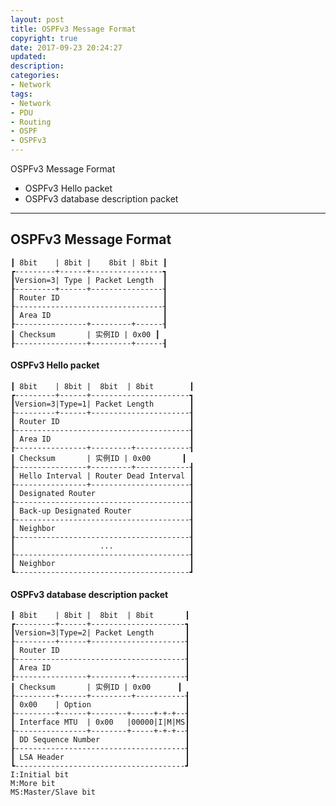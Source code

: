 ```yaml
---
layout: post
title: OSPFv3 Message Format
copyright: true
date: 2017-09-23 20:24:27
updated:
description:
categories:
- Network
tags:
- Network
- PDU
- Routing
- OSPF
- OSPFv3
---
```


OSPFv3 Message Format
- OSPFv3 Hello packet
- OSPFv3 database description packet

<!-- more -->

-----------------------------------------------------------
OSPFv3 Message Format
-----------------------------------------------------------

    ┃ 8bit    | 8bit |    8bit | 8bit ┃
    ┏---------+------+----------------┓
	┃Version=3| Type | Packet Length  ┃
    ┠---------+------+----------------┨
    ┃ Router ID                       ┃
    ┠---------------------------------┨
    ┃ Area ID                         ┃
    ┠----------------+---------+------┨
    ┃ Checksum       | 实例ID | 0x00 ┃
    ┠----------------+---------+------┨

#### OSPFv3 Hello packet

    ┃ 8bit    | 8bit |  8bit  | 8bit        ┃
    ┏---------+------+----------------------┓
	┃Version=3|Type=1| Packet Length        ┃
    ┠---------+------+----------------------┨
    ┃ Router ID                             ┃
    ┠---------------------------------------┨
    ┃ Area ID                               ┃
    ┠----------------+---------+------------┨
    ┃ Checksum       | 实例ID | 0x00       ┃
    ┠----------------+---------+------------┨
    ┃ Hello Interval | Router Dead Interval ┃
    ┠----------------+----------------------┨
    ┃ Designated Router                     ┃
    ┠---------------------------------------┨
    ┃ Back-up Designated Router             ┃
    ┠---------------------------------------┨
    ┃ Neighbor                              ┃
    ┠---------------------------------------┨
    ┃                   ...                 ┃
    ┠---------------------------------------┨
    ┃ Neighbor                              ┃
    ┗---------------------------------------┛

#### OSPFv3 database description packet

    ┃ 8bit    | 8bit |  8bit  | 8bit       ┃
    ┏---------+------+---------------------┓
	┃Version=3|Type=2| Packet Length       ┃
    ┠---------+------+---------------------┨
    ┃ Router ID                            ┃
    ┠--------------------------------------┨
    ┃ Area ID                              ┃
    ┠----------------+---------+-----------┨
    ┃ Checksum       | 实例ID | 0x00      ┃
    ┠---------+------+---------+-----------┨
    ┃ 0x00    | Option                     ┃
    ┠---------+------+--------+-----+-+-+--┨
    ┃ Interface MTU  | 0x00   |00000|I|M|MS┃
    ┠----------------+--------+-----+-+-+--┨
    ┃ DD Sequence Number                   ┃
    ┠--------------------------------------┨
    ┃ LSA Header                           ┃
    ┗--------------------------------------┛
	I:Initial bit
	M:More bit
	MS:Master/Slave bit

